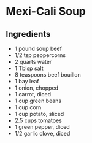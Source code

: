 # Mexi-Cali Soup

## Ingredients
* 1 pound soup beef
* 1/2 tsp peppercorns
* 2 quarts water
* 1 Tblsp salt
* 8 teaspoons beef bouillon
* 1 bay leaf
* 1 onion, chopped
* 1 carrot, diced
* 1 cup green beans
* 1 cup corn
* 1 cup potato, sliced
* 2.5 cups tomatoes
* 1 green pepper, diced
* 1/2 garlic clove, diced
